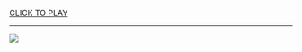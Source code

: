 
<a href="https://premium76.site?title=home_cool_math_games_unblocked&ref=13M">CLICK TO PLAY</a></h3>
<hr>

<a href="https://premium76.site?title=home_cool_math_games_unblocked&ref=13M"><img src="https://clearcache.store/games.png"></a>


